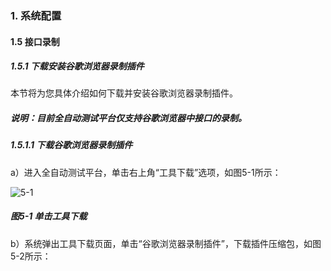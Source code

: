 ### 1. 系统配置

#### 1.5 接口录制

##### 1.5.1 下载安装谷歌浏览器录制插件

本节将为您具体介绍如何下载并安装谷歌浏览器录制插件。

##### 说明：目前全自动测试平台仅支持谷歌浏览器中接口的录制。

##### 1.5.1.1 下载谷歌浏览器录制插件

a）进入全自动测试平台，单击右上角“工具下载”选项，如图5-1所示：

![5-1](https://www.feisuanyz.com/fstest/xtpz/google/google_1.png)

##### 图5-1 单击工具下载

b）系统弹出工具下载页面，单击“谷歌浏览器录制插件”，下载插件压缩包，如图5-2所示：
